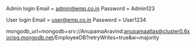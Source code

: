 Admin login
Email = admin@emp.co.in 
Password = Admin123

User login
Email = user@emp.co.in 
Password = User1234


mongodb_url=mongodb+srv://AnupamaAravind:anupamaatlas@cluster0.6xocjsg.mongodb.net/EmployeeDB?retryWrites=true&w=majority

